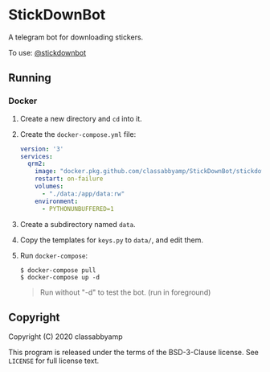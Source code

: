# StickDownBot

A telegram bot for downloading stickers.

To use: [@stickdownbot](https://t.me/stickdownbot)

## Running

### Docker

1. Create a new directory and `cd` into it.

2. Create the `docker-compose.yml` file:

    ```yaml
    version: '3'
    services:
      qrm2:
        image: "docker.pkg.github.com/classabbyamp/StickDownBot/stickdownbot:latest"
        restart: on-failure
        volumes:
          - "./data:/app/data:rw"
        environment:
          - PYTHONUNBUFFERED=1
    ```

3. Create a subdirectory named `data`.

4. Copy the templates for `keys.py` to `data/`, and edit them.

5. Run `docker-compose`:

    ```none
    $ docker-compose pull
    $ docker-compose up -d
    ```

    > Run without "-d" to test the bot. (run in foreground)

## Copyright

Copyright (C) 2020 classabbyamp

This program is released under the terms of the BSD-3-Clause license.
See `LICENSE` for full license text.

